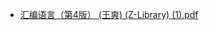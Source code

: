 - [汇编语言（第4版） (王爽) (Z-Library) (1).pdf](../assets/汇编语言（第4版）_(王爽)_(Z-Library)_(1)_1699540385047_0.pdf)